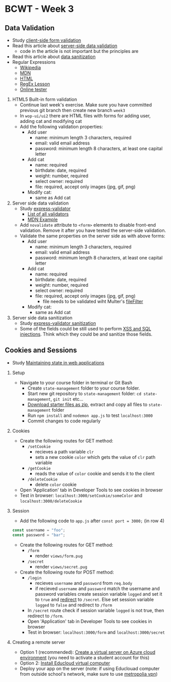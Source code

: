 # BCWT - Week 3

## Data Validation

- Study [client-side form validation](https://developer.mozilla.org/en-US/docs/Learn/HTML/Forms/Form_validation)
- Read this article about [server-side data validation](https://medium.com/@BaYinMin/application-security-what-is-server-side-input-validation-why-is-it-needed-anyway-e0613c733548)
  - code in the article is not important but the principles are
- Read this article about [data sanitization](https://medium.com/@abderrahman.hamila/what-sanitize-mean-and-why-sanitize-in-code-data-5c68c9f76164)
- Regular Expressions
  - [Wikipedia](https://en.wikipedia.org/wiki/Regular_expression)
  - [MDN](https://developer.mozilla.org/en-US/docs/Web/JavaScript/Guide/Regular_Expressions)
  - [HTML](https://html.com/attributes/input-pattern/)
  - [RegEx Lesson](https://regexone.com/)
  - [Online tester](https://regex101.com/)

1. HTML5 Built-in form validation
   - Continue last week's exercise. Make sure you have committed previous git branch then create new branch `week3`
   - In `wop-ui/ui2` there are HTML files with forms for adding user, adding cat and modifying cat
   - Add the following validation properties:
     - Add user
       - name: minimum length 3 characters, required
       - email: valid email address
       - password: minimum length 8 characters, at least one capital letter
     - Add cat
       - name: required
       - birthdate: date, required
       - weight: number, required
       - select owner: required
       - file: required, accept only images (jpg, gif, png)
     - Modify cat:
       - same as Add cat
1. Server side data validation
   - Study [express-validator](https://express-validator.github.io/docs/)
     - [List of all validators](https://github.com/validatorjs/validator.js#validators)
     - [MDN Example](https://developer.mozilla.org/en-US/docs/Learn/Server-side/Express_Nodejs/forms#Using_express-validator)
   - Add `novalidate` attribute to `<form>` elements to disable front-end validation. Remove it after you have tested the server-side validation.
   - Validate the same properties on the server side as with above forms:
     - Add user
       - name: minimum length 3 characters, required
       - email: valid email address
       - password: minimum length 8 characters, at least one capital letter
     - Add cat
       - name: required
       - birthdate: date, required
       - weight: number, required
       - select owner: required
       - file: required, accept only images (jpg, gif, png)
         - file needs to be validated wiht Multer's [fileFilter](https://github.com/expressjs/multer#filefilter)
     - Modify cat:
       - same as Add cat
1. Server side data sanitization
   - Study [express-validator sanitization](https://express-validator.github.io/docs/sanitization.html)
   - Some of the fields could be still used to perform [XSS and SQL injections](https://keirstenbrager.tech/sql-vs-xxs-injection-attacks-explained/). Think which they could be and sanitize those fields.

## Cookies and Sessions

- Study [Maintaining state in web applications](week3-state-management.md)

1. Setup

   - Navigate to your course folder in terminal or Git Bash
     - Create `state-management` folder to your course folder.
     - Start new git repository to `state-management` folder: `cd state-management`, `git init` etc...
     - [Download starter files as zip](https://github.com/patrick-ausderau/wop-starters/tree/state-management), extract and copy all files to `state-management` folder
     - Run `npm install` and `nodemon app.js` to test `localhost:3000`
     - Commit changes to code regularly

1. Cookies

   - Create the following routes for GET method:
     - `/setCookie`
       - recieves a path variable `clr`
       - sets a new cookie `color` which gets the value of `clr` path variable
     - `/getCookie`
       - reads the value of `color` cookie and sends it to the client
     - `/deleteCookie`
       - delete `color` cookie
   - Open 'Application' tab in Developer Tools to see cookies in browser
   - Test in browser: `localhost:3000/setCookie/someColor` and `localhost:3000/deleteCookie`

1. Session

   - Add the following code to `app.js` after `const port = 3000;` (in row 4)

   ```javascript
   const username = "foo";
   const password = "bar";
   ```

   - Create the following routes for GET method:
     - `/form`
       - render `views/form.pug`
     - `/secret`
       - render `views/secret.pug`
   - Create the following route for POST method:
     - `/login`
       - recieves `username` and `password` from `req.body`
       - if recieved `username` and `password` match the username and password variables create session variable `logged` and set it to `true` and [redirect](https://expressjs.com/en/api.html#res.redirect) to `/secret`. Else set session variable `logged` to `false` and redirect to `/form`
     - In `/secret` route check if session variable `logged` is not true, then redirect to `/form`.
     - Open 'Application' tab in Developer Tools to see cookies in browser
     - Test in browser: `localhost:3000/form` and `localhost:3000/secret`

1. Creating a remote server
   - Option 1 (recommended): [Create a virtual server on Azure cloud environment](week3-virtual-server-azure.md) (you need to activate a student account for this)
   - Option 2: [Install Educloud virtual computer](week3-virtual-server-educloud.md)
   - Deploy your app on the server (note: if using Educlouad computer from outside school's network, make sure to use [metropolia vpn](https://vpn.metropolia.fi))
